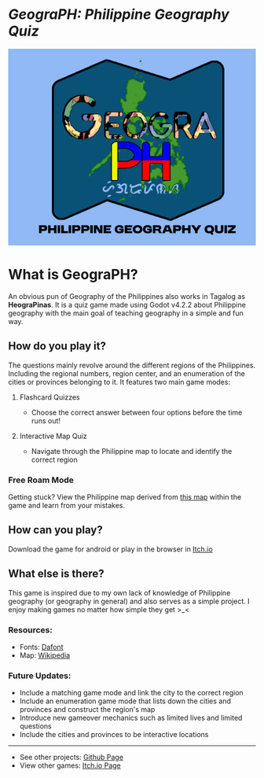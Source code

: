 # *GeograPH: Philippine Geography Quiz*

![GeograPH Banner](geograph_banner.png "GeograPh")

# What is GeograPH? 

An obvious pun of Geography of the Philippines also works in Tagalog as __HeograPinas__.
It is a quiz game made using Godot v4.2.2 about Philippine geography with the main goal of teaching geography in a simple and fun way.

## How do you play it?
The questions mainly revolve around the different regions of the Philippines. Including the regional numbers, region center, and an enumeration of the cities or provinces belonging to it. It features two main game modes:

1. Flashcard Quizzes
    - Choose the correct answer between four options before the time runs out\!

2. Interactive Map Quiz
    - Navigate through the Philippine map to locate and identify the correct region

### Free Roam Mode
Getting stuck? View the Philippine map derived from [this map](https://commons.wikimedia.org/wiki/File:Ph_regions_and_provinces.svg) within the game and learn from your mistakes.


## How can you play?
Download the game for android or play in the browser in [Itch.io](https://likhalaro.itch.io/geograph)

## What else is there?

This game is inspired due to my own lack of knowledge of Philippine geography (or geography in general) and also serves as a simple project. I enjoy making games no matter how simple they get >_<

### Resources:
* Fonts: [Dafont](https://www.dafont.com/)
* Map: [Wikipedia](https://commons.wikimedia.org/wiki/File:Ph_regions_and_provinces.svg)

### Future Updates:
* Include a matching game mode and link the city to the correct region
* Include an enumeration game mode that lists down the cities and provinces and construct the region's map
* Introduce new gameover mechanics such as limited lives and limited questions
* Include the cities and provinces to be interactive locations

***
- See other projects: [Github Page](https://johnmatthewbautista.github.io/)
- View other games: [Itch.io Page](https://likhalaro.itch.io/)

